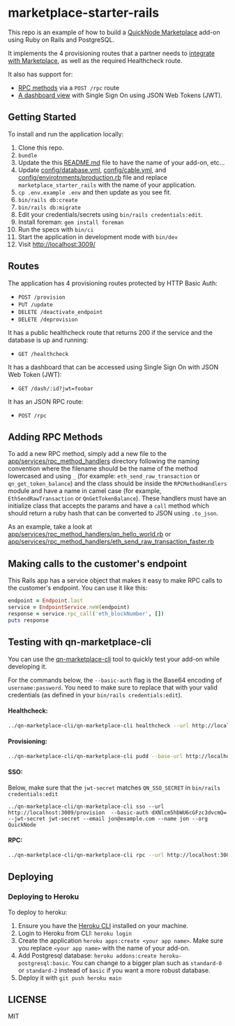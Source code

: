 # marketplace-starter-rails

This repo is an example of how to build a [QuickNode Marketplace](https://quicknode.com/marketplace) add-on using Ruby on Rails and PostgreSQL.

It implements the 4 provisioning routes that a partner needs to [integrate with Marketplace](https://www.quicknode.com/guides/quicknode-products/marketplace/how-provisioning-works-for-marketplace-partners/), as well as the required Healthcheck route.

It also has support for:

- [RPC methods](https://www.quicknode.com/guides/quicknode-products/marketplace/how-to-create-an-rpc-add-on-for-marketplace/) via a `POST /rpc` route
- [A dashboard view](https://www.quicknode.com/guides/quicknode-products/marketplace/how-sso-works-for-marketplace-partners/) with Single Sign On using JSON Web Tokens (JWT).


## Getting Started

To install and run the application locally:

1. Clone this repo.
1. `bundle`
1. Update the this [README.md](README.md) file to have the name of your add-on, etc...
1. Update [config/database.yml](config/database.yml), [config/cable.yml](config/cable.yml), and [config/envirotnments/production.rb](config/environments/production.rb) file and replace `marketplace_starter_rails` with the name of your application.
1. `cp .env.example .env` and then update as you see fit.
1. `bin/rails db:create`
1. `bin/rails db:migrate`
1. Edit your credentials/secrets using `bin/rails credentials:edit`.
1. Install foreman: `gem install foreman`
1. Run the specs with `bin/ci`
1. Start the application in development mode with `bin/dev`
1. Visit [http://localhost:3009/](http://localhost:3009)

## Routes

The application has 4 provisioning routes protected by HTTP Basic Auth:

- `POST /provision`
- `PUT /update`
- `DELETE /deactivate_endpoint`
- `DELETE /deprovision`

It has a public healthcheck route that returns 200 if the service and the database is up and running:

- `GET /healthcheck`

It has a dashboard that can be accessed using Single Sign On with JSON Web Token (JWT):

- `GET /dash/:id?jwt=foobar`

It has an JSON RPC route:

- `POST /rpc`

## Adding RPC Methods

To add a new RPC method, simply add a new file to the [app/services/rpc_method_handlers](app/services/rpc_method_handlers) directory following the naming convention where the filename should be the name of the method lowercased and using `_` (for example: `eth_send_raw_transaction` or `qn_get_token_balance`) and the class should be inside the `RPCMethodHandlers` module and have a name in camel case (for example, `EthSendRawTransaction` or `QnGetTokenBalance`). These handlers must have an initialize class that accepts the params and have a `call` method which should return a ruby hash that can be converted to JSON using `.to_json`.

As an example, take a look at [app/services/rpc_method_handlers/qn_hello_world.rb](app/services/rpc_method_handlers/qn_hello_world.rb) or [app/services/rpc_method_handlers/eth_send_raw_transaction_faster.rb](app/services/rpc_method_handlers/eth_send_raw_transaction_faster.rb)

## Making calls to the customer's endpoint

This Rails app has a service object that makes it easy to make RPC calls to the customer's endpoint. You can use it like this:

```ruby
endpoint = Endpoint.last
service = EndpointService.neW(endpoint)
response = service.rpc_call('eth_blockNumber', [])
puts response
```

## Testing with qn-marketplace-cli

You can use the [qn-marketplace-cli](https://github.com/quiknode-labs/qn-marketplace-cli) tool to quickly test your add-on while developing it.

For the commands below, the `--basic-auth` flag is the Base64 encoding of `username:password`.
You need to make sure to replace that with your valid credentials (as defined in your `bin/rails credentials:edit`).


#### Healthcheck:

```sh
../qn-marketplace-cli/qn-marketplace-cli healthcheck --url http://localhost:3009/healthcheck
```

#### Provisioning:

```sh
../qn-marketplace-cli/qn-marketplace-cli pudd --base-url http://localhost:3009 --basic-auth dXNlcm5hbWU6cGFzc3dvcmQ=
```

#### SSO:

Below, make sure that the `jwt-secret` matches `QN_SSO_SECRET` in `bin/rails credentials:edit`

```
../qn-marketplace-cli/qn-marketplace-cli sso --url http://localhost:3009/provision  --basic-auth dXNlcm5hbWU6cGFzc3dvcmQ= --jwt-secret jwt-secret --email jon@example.com --name jon --org QuickNode
```

#### RPC:

```sh
../qn-marketplace-cli/qn-marketplace-cli rpc --url http://localhost:3009/provision --rpc-url http://localhost:3009/rpc --rpc-method qn_hello_world --rpc-params "[\"abc\"]" --basic-auth dXNlcm5hbWU6cGFzc3dvcmQ= --verbose
```

## Deploying

### Deploying to Heroku

To deploy to heroku:

1. Ensure you have the [Heroku CLI](https://devcenter.heroku.com/articles/heroku-cli) installed on your machine.
1. Login to Heroku from CLI: `heroku login`
1. Create the application `heroku apps:create <your app name>`. Make sure you replace `<your app name>` with the name of your add-on.
1. Add Postgresql database: `heroku addons:create heroku-postgresql:basic`. You can change to a bigger plan such as `standard-0` or `standard-2` instead of `basic` if you want a more robust database.
1. Deploy it with `git push heroku main`

## LICENSE

MIT